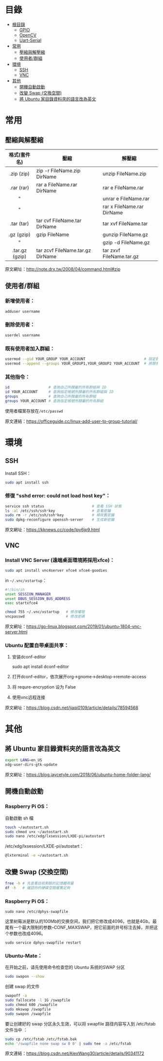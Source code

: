 # 目錄
* [根目錄](https://github.com/kkldream/Linux-Note)
    * [GPIO](GPIO)
    * [OpenCV](OpenCV)
    * [Uart-Serial](Uart-Serial)
* [常用](#常用)
    * [壓縮與解壓縮](#壓縮與解壓縮)
    * [使用者/群組](#使用者群組)
* [環境](#環境)
    * [SSH](#SSH)
    * [VNC](#VNC)
* [其他](#其他)
    * [開機自動啟動](#開機自動啟動)
    * [改變 Swap (交換空間)](#改變-Swap-(交換空間))
    * [將 Ubuntu 家目錄資料夾的語言改為英文](#將-Ubuntu-家目錄資料夾的語言改為英文)

# 常用
## 壓縮與解壓縮
|格式(套件名)|壓縮|解壓縮|
|:---:|---|---|
|.zip (zip)|zip -r FileName.zip DirName|unzip FileName.zip|
|.rar (rar)|rar a FileName.rar DirName|rar e FileName.rar|
|"||unrar e FileName.rar|
|"||rar x FileName.rar DirName|
|.tar (tar)|tar cvf FileName.tar DirName|tar xvf FileName.tar|
|.gz (gzip)|gzip FileName|gunzip FileName.gz|
|"||gzip -d FileName.gz|
|.tar.gz (gzip)|tar zcvf FileName.tar.gz DirName|tar zxvf FileName.tar.gz|

原文網址：http://note.drx.tw/2008/04/command.html#zip

## 使用者/群組
### 新增使用者：
```sh
adduser username
```
### 刪除使用者：
```sh
userdel username
```
### 既有使用者加入群組：
```sh
usermod --gid YOUR_GROUP YOUR_ACCOUNT                           # 設定既有帳號的主要群組
usermod --append --groups YOUR_GROUP1,YOUR_GROUP2 YOUR_ACCOUNT  # 將既有帳號加入指定群組
```
### 其他指令：
```sh
id                  # 查詢自己所隸屬的所有群組與 ID
id YOUR_ACCOUNT     # 查詢指定帳號所隸屬的所有群組與 ID
groups              # 查詢自己所隸屬的所有群組
groups YOUR_ACCOUNT # 查詢指定帳號所隸屬的所有群組
```
使用者檔案存放在`/etc/passwd`

原文連結：https://officeguide.cc/linux-add-user-to-group-tutorial/

# 環境
## SSH
Install SSH：
```sh
sudo apt install ssh
```
### 修復 "sshd error: could not load host key"：
```sh
service ssh status                      # 查看 SSH 狀態
ls -al /etc/ssh/ssh*key                 # 查看密鑰
sudo rm -r /etc/ssh/ssh*key             # 移除舊密鑰
sudo dpkg-reconfigure openssh-server    # 生成新密鑰
```
原文網址：https://kknews.cc/code/lpy6jp9.html

## VNC
### Install VNC Server (遠端桌面環境將採用xfce)：
```sh
sudo apt install vnc4server xfce4 xfce4-goodies
```
in `~/.vnc/xstartup`：
```sh
#!/bin/sh
unset SESSION_MANAGER
unset DBUS_SESSION_BUS_ADDRESS
exec startxfce4 
```
```sh
chmod 755 ~/.vnc/xstartup   # 修改權限
vncpasswd                   # 修改密碼
```
原文網址：https://go-linux.blogspot.com/2019/01/ubuntu-1804-vnc-server.html
### Ubuntu 配置自带桌面共享：
1. 安装dconf-editor

    sudo apt install dconf-editor
2. 打开dconf-editor，依次展开org->gnome->desktop->remote-access

3. 将 requre-encryption 设为 False
4. 使用vnc远程连接

原文網址：https://blog.csdn.net/jiaqi0109/article/details/78594568

# 其他
## 將 Ubuntu 家目錄資料夾的語言改為英文
```sh
export LANG=en_US
xdg-user-dirs-gtk-update
```
原文網址：https://blog.jaycetyle.com/2018/06/ubuntu-home-folder-lang/

## 開機自動啟動
### Raspberry Pi OS：
自動啟動 sh 檔
```sh
touch ~/autostart.sh
sudo chmod u+x ~/autostart.sh
sudo nano /etc/xdg/lxsession/LXDE-pi/autostart
```
/etc/xdg/lxsession/LXDE-pi/autostart：
```sh
@lxterminal -e ~/autostart.sh
```

## 改變 Swap (交換空間)
```sh
free -h # 先查看目前剩餘的記憶體用量
df -h   # 確認你的硬碟空間確實足夠
```
### Raspberry Pi OS：
    sudo nano /etc/dphys-swapfile

这里树莓派是默认的100Mb的交换空间，我们把它修改成4096，也就是4Gb。最尾有一个最大限制的参数–CONF_MAXSWAP，把它前面的井号标注去掉，并把这个参数也改成4096。

    sudo service dphys-swapfile restart

### Ubuntu-Mate：
在开始之前，请先使用命令检查您的 Ubuntu 系统的SWAP 分区
```sh
sudo swapon --show
```
创建 swap 的文件
```sh
swapoff -a
sudo fallocate -l 1G /swapfile
sudo chmod 600 /swapfile
sudo mkswap /swapfile
sudo swapon /swapfile
```
要让创建好的 swap 分区永久生效，可以将 swapfile 路径内容写入到 /etc/fstab 文件当中 ：
```sh
sudo cp /etc/fstab /etc/fstab.bak
echo '/swapfile none swap sw 0 0' | sudo tee -a /etc/fstab
```
原文連結：https://blog.csdn.net/AlexWang30/article/details/90341172
